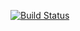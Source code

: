 
[![Build Status](https://travis-ci.org/ghostbuster91/spring-on-heroku.svg?branch=master)](https://travis-ci.org/ghostbuster91/spring-on-heroku)
